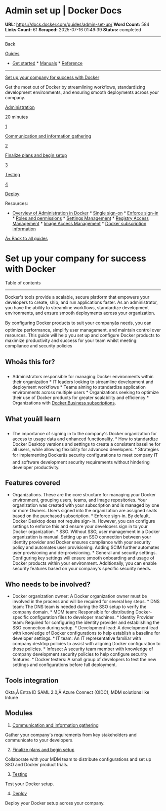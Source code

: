 # Admin set up | Docker Docs

**URL:** https://docs.docker.com/guides/admin-set-up/
**Word Count:** 584
**Links Count:** 61
**Scraped:** 2025-07-16 01:49:39
**Status:** completed

---

Back

[Guides](https://docs.docker.com/guides/)

  * [Get started](https://docs.docker.com/get-started/)   * [Manuals](https://docs.docker.com/manuals/)   * [Reference](https://docs.docker.com/reference/)

* * *

[Set up your company for success with Docker](https://docs.docker.com/guides/admin-set-up/)

Get the most out of Docker by streamlining workflows, standardizing development environments, and ensuring smooth deployments across your company.

[ Administration](https://docs.docker.com/tags/admin/)

20 minutes

[1](https://docs.docker.com/guides/admin-set-up/comms-and-info-gathering/)

[Communication and information gathering](https://docs.docker.com/guides/admin-set-up/comms-and-info-gathering/)

[2](https://docs.docker.com/guides/admin-set-up/finalize-plans-and-setup/)

[Finalize plans and begin setup](https://docs.docker.com/guides/admin-set-up/finalize-plans-and-setup/)

[3](https://docs.docker.com/guides/admin-set-up/testing/)

[Testing](https://docs.docker.com/guides/admin-set-up/testing/)

[4](https://docs.docker.com/guides/admin-set-up/deploy/)

[Deploy](https://docs.docker.com/guides/admin-set-up/deploy/)

Resources:

  * [Overview of Administration in Docker](https://docs.docker.com/admin/)   * [Single sign-on](https://docs.docker.com/security/for-admins/single-sign-on/)   * [Enforce sign-in](https://docs.docker.com/security/for-admins/enforce-sign-in/)   * [Roles and permissions](https://docs.docker.com/security/for-admins/roles-and-permissions/)   * [Settings Management](https://docs.docker.com/security/for-admins/hardened-desktop/settings-management/)   * [Registry Access Management](https://docs.docker.com/security/for-admins/hardened-desktop/registry-access-management/)   * [Image Access Management](https://docs.docker.com/security/for-admins/hardened-desktop/image-access-management/)   * [Docker subscription information](https://docs.docker.com/subscription/details/)

[Â« Back to all guides](https://docs.docker.com/guides/)

# Set up your company for success with Docker

Table of contents

* * *

Docker's tools provide a scalable, secure platform that empowers your developers to create, ship, and run applications faster. As an administrator, you have the ability to streamline workflows, standardize development environments, and ensure smooth deployments across your organization.

By configuring Docker products to suit your companyâs needs, you can optimize performance, simplify user management, and maintain control over resources. This guide will help you set up and configure Docker products to maximize productivity and success for your team whilst meeting compliance and security policies

## Whoâs this for?

  * Administrators responsible for managing Docker environments within their organization   * IT leaders looking to streamline development and deployment workflows   * Teams aiming to standardize application environments across multiple users   * Organizations seeking to optimize their use of Docker products for greater scalability and efficiency   * Organizations with [Docker Business subscriptions](https://www.docker.com/pricing/).

## What youâll learn

  * The importance of signing in to the company's Docker organization for access to usage data and enhanced functionality.   * How to standardize Docker Desktop versions and settings to create a consistent baseline for all users, while allowing flexibility for advanced developers.   * Strategies for implementing Dockerâs security configurations to meet company IT and software development security requirements without hindering developer productivity.

## Features covered

  * Organizations. These are the core structure for managing your Docker environment, grouping users, teams, and image repositories. Your organization was created with your subscription and is managed by one or more Owners. Users signed into the organization are assigned seats based on the purchased subscription.   * Enforce sign-in. By default, Docker Desktop does not require sign-in. However, you can configure settings to enforce this and ensure your developers sign in to your Docker organization.   * SSO. Without SSO, user management in a Docker organization is manual. Setting up an SSO connection between your identity provider and Docker ensures compliance with your security policy and automates user provisioning. Adding SCIM further automates user provisioning and de-provisioning.   * General and security settings. Configuring key settings will ensure smooth onboarding and usage of Docker products within your environment. Additionally, you can enable security features based on your company's specific security needs.

## Who needs to be involved?

  * Docker organization owner: A Docker organization owner must be involved in the process and will be required for several key steps.   * DNS team: The DNS team is needed during the SSO setup to verify the company domain.   * MDM team: Responsible for distributing Docker-specific configuration files to developer machines.   * Identity Provider team: Required for configuring the identity provider and establishing the SSO connection during setup.   * Development lead: A development lead with knowledge of Docker configurations to help establish a baseline for developer settings.   * IT team: An IT representative familiar with company desktop policies to assist with aligning Docker configuration to those policies.   * Infosec: A security team member with knowledge of company development security policies to help configure security features.   * Docker testers: A small group of developers to test the new settings and configurations before full deployment.

## Tools integration

Okta,Â Entra ID SAML 2.0,Â Azure Connect \(OIDC\), MDM solutions like Intune

## Modules

  1. [Communication and information gathering](https://docs.docker.com/guides/admin-set-up/comms-and-info-gathering/)

Gather your company's requirements from key stakeholders and communicate to your developers.

  2. [Finalize plans and begin setup](https://docs.docker.com/guides/admin-set-up/finalize-plans-and-setup/)

Collaborate with your MDM team to distribute configurations and set up SSO and Docker product trials.

  3. [Testing](https://docs.docker.com/guides/admin-set-up/testing/)

Test your Docker setup.

  4. [Deploy](https://docs.docker.com/guides/admin-set-up/deploy/)

Deploy your Docker setup across your company.
